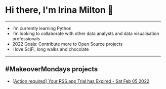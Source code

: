 # Hi there, I'm Irina Milton 👋

***

* I’m currently learning Python
* I’m looking to collaborate with other data analysts and data visualisation professionals
* 2022 Goals: Contribute more to Open Source projects
* I love SciFi, long walks and chocolate

***

## #MakeoverMondays projects

<!-- BLOG-POST-LIST:START -->
- [[Action required] Your RSS.app Trial has Expired - Sat Feb 05 2022](https://rss.app)
<!-- BLOG-POST-LIST:END -->
